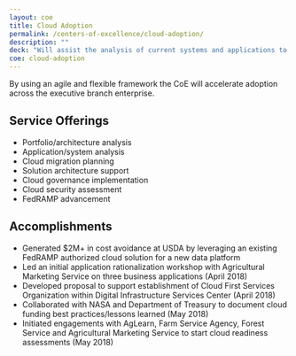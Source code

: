 ```yaml
---
layout: coe
title: Cloud Adoption
permalink: /centers-of-excellence/cloud-adoption/
description: ""
deck: "Will assist the analysis of current systems and applications to provide recommendations for planning migration to the cloud, including balancing tactical “lift and shift” imperatives with more strategic “fix and shift” possibilities."
coe: cloud-adoption
---
```


By using an agile and flexible framework the CoE will accelerate adoption across the executive branch enterprise.

## Service Offerings

- Portfolio/architecture analysis
- Application/system analysis
- Cloud migration planning
- Solution architecture support
- Cloud governance implementation
- Cloud security assessment
- FedRAMP advancement




## Accomplishments

- Generated $2M+ in cost avoidance at USDA by leveraging an existing FedRAMP authorized cloud solution for a new data platform
- Led an initial application rationalization workshop with Agricultural Marketing Service on three business applications (April 2018)
- Developed proposal to support establishment of Cloud First Services Organization within Digital Infrastructure Services Center (April 2018)
- Collaborated with NASA and Department of Treasury to document cloud funding best practices/lessons learned (May 2018)
- Initiated engagements with AgLearn, Farm Service Agency, Forest Service and Agricultural Marketing Service to start cloud readiness assessments (May 2018)
